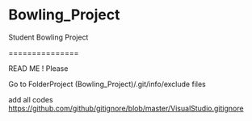 Bowling_Project
===============

Student Bowling Project 

===============

READ ME !
Please

Go to FolderProject (Bowling_Project)/.git/info/exclude files

add all codes https://github.com/github/gitignore/blob/master/VisualStudio.gitignore

